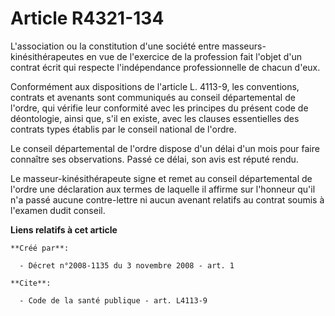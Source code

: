 # Article R4321-134

L'association ou la constitution d'une société entre masseurs-kinésithérapeutes en vue de l'exercice de la profession fait
l'objet d'un contrat écrit qui respecte l'indépendance professionnelle de chacun d'eux. 

Conformément aux dispositions de l'article L. 4113-9, les conventions, contrats et avenants sont communiqués au conseil
départemental de l'ordre, qui vérifie leur conformité avec les principes du présent code de déontologie, ainsi que, s'il en
existe, avec les clauses essentielles des contrats types établis par le conseil national de l'ordre. 

Le conseil départemental de l'ordre dispose d'un délai d'un mois pour faire connaître ses observations. Passé ce délai, son
avis est réputé rendu. 

Le masseur-kinésithérapeute signe et remet au conseil départemental de l'ordre une déclaration aux termes de laquelle il
affirme sur l'honneur qu'il n'a passé aucune contre-lettre ni aucun avenant relatifs au contrat soumis à l'examen dudit
conseil.

**Liens relatifs à cet article**

	**Créé par**:

	  - Décret n°2008-1135 du 3 novembre 2008 - art. 1

	**Cite**:

	  - Code de la santé publique - art. L4113-9
